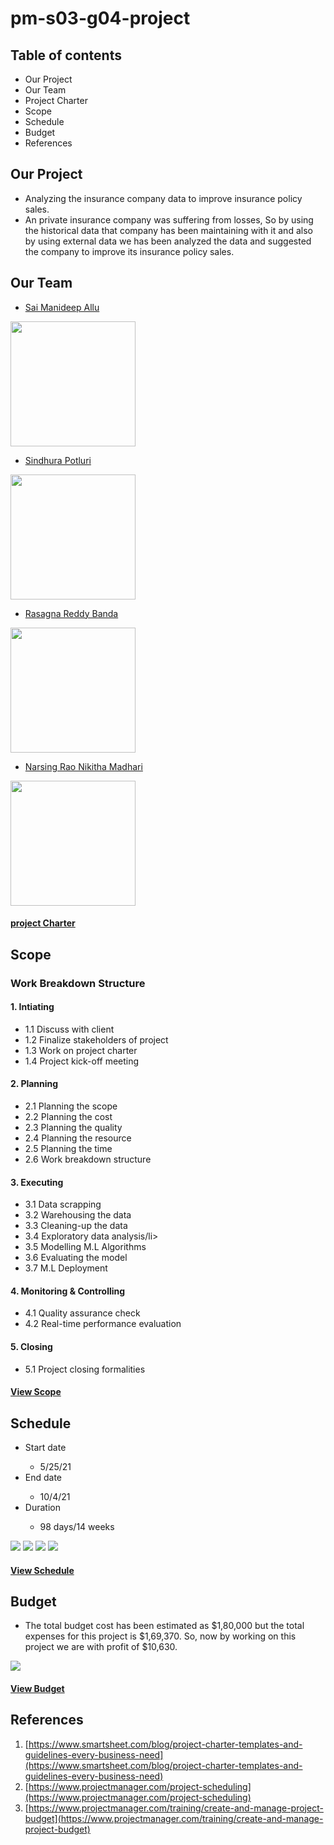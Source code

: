 # pm-s03-g04-project

## Table of contents
*  Our Project
*  Our Team
*  Project Charter
*  Scope
*  Schedule
*  Budget
*  References

## Our Project
*  Analyzing the insurance company data to improve insurance policy sales.
*  An private insurance company was suffering from losses, So by using the historical data that company has been maintaining with it and also by using external data we has been analyzed the data and suggested the company to improve its insurance policy sales.

## Our Team
*  [Sai Manideep Allu](https://github.com/saimanideepallu)

<img src="images/allu.jpeg" width=200 height=200/>

*  [Sindhura Potluri](https://github.com/sindhurapotluri)

<img src="images/potluri.jpeg" width=200 height=200/>

*  [Rasagna Reddy Banda](https://github.com/Rasagna0409)

<img src="images/Banda.jpeg" width=200 height=200/>

*  [Narsing Rao Nikitha Madhari](https://github.com/NikithaMN-05)

<img src="images/madhari.jpeg" width=200 height=200/>

#### [project Charter](https://github.com/saimanideepallu/pm-s03-g04-project/blob/main/charter.md)

## Scope
### Work Breakdown Structure
#### 1. Intiating
<ul>
<li>1.1 Discuss with client</li>
<li>1.2 Finalize stakeholders of project</li>
<li>1.3 Work on project charter</li>
<li>1.4 Project kick-off meeting</li>
</ul>

#### 2. Planning
<ul>
<li>2.1 Planning the scope</li>
<li>2.2 Planning the cost</li>
<li>2.3 Planning the quality</li>
<li>2.4 Planning the resource</li>
<li>2.5 Planning the time</li>
<li>2.6 Work breakdown structure</li>
</ul>

#### 3. Executing
<ul>
<li>3.1 Data scrapping</li>
<li>3.2 Warehousing the data</li>
<li>3.3 Cleaning-up the data</li>
<li>3.4 Exploratory data analysis/li>
<li>3.5 Modelling M.L Algorithms</li>
<li>3.6 Evaluating the model</li>
<li>3.7 M.L Deployment</li>
</ul>

#### 4. Monitoring & Controlling
<ul>
<li>4.1 Quality assurance check</li>
<li>4.2 Real-time performance evaluation</li>
</ul>

#### 5. Closing
<ul>
<li>5.1 Project closing formalities</li>
</ul>

#### [View Scope](https://github.com/saimanideepallu/pm-s03-g04-project/blob/main/scope/wbs.mpp)

## Schedule
<ul>
  <li>Start date</li>
  <ul>
    <li>5/25/21</li>
  </ul>  
  <li>End date</li>
  <ul>
    <li>10/4/21</li>
  </ul>  
  <li>Duration</li>
  <ul>
    <li>98 days/14 weeks</li>
  </ul>  
</ul>

<img src="images/sched1.jpeg" />

<img src="images/sched2.jpeg" />

<img src="images/sched3.jpeg" />

<img src="images/sched4.jpeg" />

#### [View Schedule](https://github.com/saimanideepallu/pm-s03-g04-project/blob/main/schedule/schedule_wbs.mpp)

## Budget
*  The total budget cost has been estimated as $1,80,000 but the total expenses for this project is $1,69,370. So, now by working on this project we are with profit of $10,630.
<img src="images/budget.jpeg" />

#### [View Budget](https://github.com/saimanideepallu/pm-s03-g04-project/blob/main/budget/ProjectBudget.xlsx)

## References
1.  [https://www.smartsheet.com/blog/project-charter-templates-and-guidelines-every-business-need](https://www.smartsheet.com/blog/project-charter-templates-and-guidelines-every-business-need)
2.  [https://www.projectmanager.com/project-scheduling](https://www.projectmanager.com/project-scheduling)
3.  [https://www.projectmanager.com/training/create-and-manage-project-budget](https://www.projectmanager.com/training/create-and-manage-project-budget)
